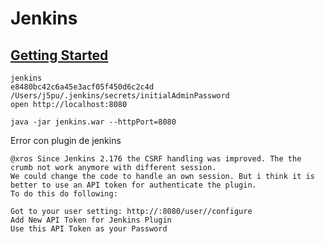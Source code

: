 # Jenkins
## [Getting Started](https://jenkins.io/doc/pipeline/tour/getting-started/)
```shell script
jenkins
e8480bc42c6a45e3acf05f450d6c2c4d
/Users/j5pu/.jenkins/secrets/initialAdminPassword
open http://localhost:8080
```
```shell script
java -jar jenkins.war --httpPort=8080
```
Error con plugin de jenkins
```
@xros Since Jenkins 2.176 the CSRF handling was improved. The the crumb not work anymore with different session.
We could change the code to handle an own session. But i think it is better to use an API token for authenticate the plugin.
To do this do following:

Got to your user setting: http://:8080/user//configure
Add New API Token for Jenkins Plugin
Use this API Token as your Password
```

